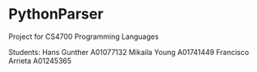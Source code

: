 # PythonParser
Project for CS4700 Programming Languages

Students:
Hans Gunther A01077132
Mikaila Young A01741449
Francisco Arrieta A01245365
